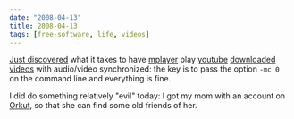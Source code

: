 ```yaml
---
date: "2008-04-13"
title: 2008-04-13
tags: [free-software, life, videos]
---
```

[Just discovered](http://amigans.net/modules/newbb/viewtopic.php?topic_id=1410&forum=3)
what it takes to have [mplayer](http://www.mplayerhq.hu/) play
[youtube](http://www.youtube.com/)
[downloaded videos](http://www.arrakis.es/~rggi3/youtube-dl/) with
audio/video synchronized: the key is to pass the option `-mc 0` on
the command line and everything is fine.

I did do something relatively "evil" today: I got my mom with an
account on [Orkut](http://www.orkut.com/), so that she can find
some old friends of her.


